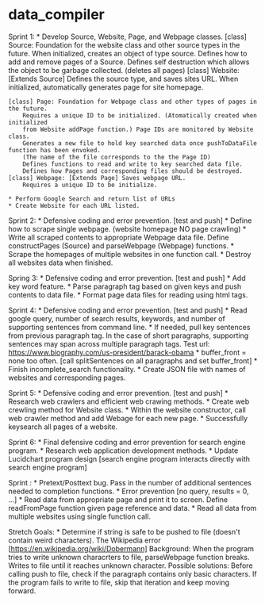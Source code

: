 # data_compiler

Sprint 1: 
    * Develop Source, Website, Page, and Webpage classes.
    [class] Source: Foundation for the website class and other source types in the future.
        When initialized, creates an object of type source.
        Defines how to add and remove pages of a Source.
        Defines self destruction which allows the object to be garbage collected. (deletes all pages)
    [class] Website: [Extends Source] Defines the source type, and saves sites URL.
        When initialized, automatically generates page for site homepage.
    
    [class] Page: Foundation for Webpage class and other types of pages in the future.
        Requires a unique ID to be initialized. (Atomatically created when initialized
        from Website addPage function.) Page IDs are monitored by Website class.
        Generates a new file to hold key searched data once pushToDataFile function has been envoked. 
        (The name of the file corresponds to the the Page ID)
        Defines functions to read and write to key searched data file.
        Defines how Pages and corresponding files should be destroyed.
    [class] Webpage: [Extends Page] Saves webpage URL.
        Requires a unique ID to be initialize. 

    * Perform Google Search and return list of URLs
    * Create Website for each URL listed.

Sprint 2: 
    * Defensive coding and error prevention. [test and push]
    * Define how to scrape single webpage. (website homepage NO page crawling)
    * Write all scraped contents to appropriate Webpage data file.
        Define constructPages (Source) and parseWebpage (Webpage) functions.
    * Scrape the homepages of multiple websites in one function call.
    * Destroy all websites data when finished.

Spring 3:
    * Defensive coding and error prevention. [test and push]
    * Add key word feature.
    * Parse paragraph tag based on given keys and push contents to data file.
    * Format page data files for reading using html tags.

Sprint 4:
    * Defensive coding and error prevention. [test and push]
    * Read google query, number of search results, keywords, and number of supporting sentences from command line.
    * If needed, pull key sentences from previous paragraph tag.
        In the case of short paragraphs, supporting sentences may span across multiple paragraph tags.
        Test url: https://www.biography.com/us-president/barack-obama
    * buffer_front = none too often. [call splitSentences on all paragraphs and set buffer_front]
    * Finish incomplete_search functionality.
    * Create JSON file with names of websites and corresponding pages.

Sprint 5:
    * Defensive coding and error prevention. [test and push]
    * Research web crawlers and efficient web crawing methods.
    * Create web crewling method for Website class.
    * Within the website constructor, call web crawler method and add Webage for each new page.
    * Successfully keysearch all pages of a website.

Sprint 6: 
    * Final defensive coding and error prevention for search engine program.
    * Research web application development methods.
    * Update Lucidchart program design [search engine program interacts directly with search engine program]

Sprint :
    * Pretext/Posttext bug. Pass in the number of additional sentences needed to completion functions.
    * Error prevention [no query, results = 0, ...]
    * Read data from appropriate page and print it to screen.
        Define readFromPage function given page reference and data.
    * Read all data from multiple websites using single function call.
    
Stretch Goals:
    * Determine if string is safe to be pushed to file (doesn't contain weird characters).
        The Wikipedia error [https://en.wikipedia.org/wiki/Dobermann]
            Background: When the program tries to write unknown characrters to file, parseWebpage function breaks.
            Writes to file until it reaches unknown character.
            Possible solutions: Before calling push to file, check if the paragraph contains only basic characters.
            If the program fails to write to file, skip that iteration and keep moving forward.